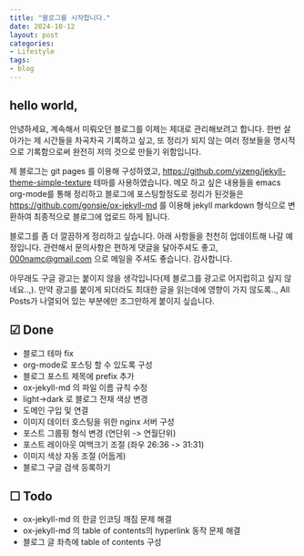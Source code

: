 ```yaml
---
title: "블로그를 시작합니다."
date: 2024-10-12
layout: post
categories: 
- Lifestyle
tags: 
- blog
---
```



## hello world,
안녕하세요, 계속해서 미뤄오던 블로그를 이제는 제대로 관리해보려고 합니다. 한번 살아가는 제 시간들을 차곡차곡 기록하고 싶고, 또 정리가 되지 않는 여러 정보들을 명시적으로 기록함으로써 완전히 저의 것으로 만들기 위함입니다.

제 블로그는 git pages 를 이용해 구성하였고, https://github.com/yizeng/jekyll-theme-simple-texture 테마를 사용하였습니다. 메모 하고 싶은 내용들을 emacs org-mode를 통해 정리하고 블로그에 포스팅할정도로 정리가 된것들은 https://github.com/gonsie/ox-jekyll-md 를 이용해 jekyll markdown 형식으로 변환하여 최종적으로 블로그에 업로드 하게 됩니다.

블로그를 좀 더 깔끔하게 정리하고 싶습니다. 아래 사항들을 천천히 업데이트해 나갈 예정입니다. 관련해서 문의사항은 편하게 댓글을 달아주셔도 좋고, 000namc@gmail.com 으로 메일을 주셔도 좋습니다. 감사합니다.

아무래도 구글 광고는 붙이지 않을 생각입니다(제 블로그를 광고로 어지럽히고 싶지 않네요..,). 만약 광고를 붙이게 되더라도 최대한 글을 읽는데에 영향이 가지 않도록.., All Posts가 나열되어 있는 부분에만 조그만하게 붙이지 싶습니다.  

## ☑ Done
-   블로그 테마 fix
-   org-mode로 포스팅 할 수 있도록 구성
-   블로그 포스트 제목에 prefix 추가
-   ox-jekyll-md 의 파일 이름 규칙 수정
-   light->dark 로 블로그 전채 색상 변경
-   도메인 구입 및 연결
-   이미지 데이터 호스팅을 위한 nginx 서버 구성
-   포스트 그룹핑 형식 변경 (연단위 -> 연월단위)
-   포스트 레이아웃 여백크기 조절 (좌우 26:36 -> 31:31)
-   이미지 색상 자동 조절 (어둡게)
-   블로그 구글 검색 등록하기

## ☐ Todo
-   ox-jekyll-md 의 한글 인코딩 깨짐 문제 해결
-   ox-jekyll-md 의 table of contents의 hyperlink 동작 문제 해결
-   블로그 글 좌측에 table of contents 구성
